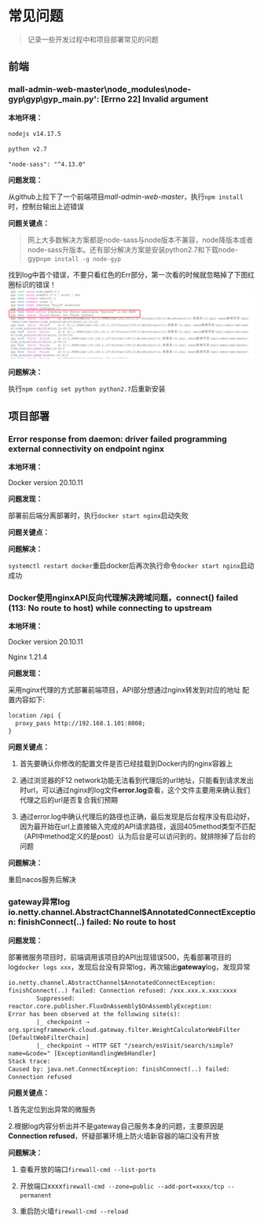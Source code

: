 ﻿# 常见问题

>记录一些开发过程中和项目部署常见的问题

## 前端

### mall-admin-web-master\node_modules\node-gyp\gyp\gyp_main.py': [Errno 22] Invalid argument

**本地环境：**

`nodejs v14.17.5`

`python v2.7`

`"node-sass": "^4.13.0"`

**问题发现：**

从github上拉下了一个前端项目*mall-admin-web-master*，执行`npm install`时，控制台输出上述错误

**问题关键点：**

>网上大多数解决方案都是node-sass与node版本不兼容，node降版本或者node-sass升版本。还有部分解决方案是安装python2.7和下载node-gyp`npm install -g node-gyp`

找到log中首个错误，不要只看红色的Err部分，第一次看的时候就忽略掉了下图红圈标识的错误！
![实际错误出现位置](./assets/error_1.png)

**问题解决：**

执行`npm config set python python2.7`后重新安装

## 项目部署

### Error response from daemon: driver failed programming external connectivity on endpoint nginx

**本地环境：**

Docker version 20.10.11

**问题发现：**

部署前后端分离部署时，执行`docker start nginx`启动失败

**问题关键点：**

**问题解决：**

`systemctl restart docker`重启docker后再次执行命令`docker start nginx`启动成功

### Docker使用nginxAPI反向代理解决跨域问题，connect() failed (113: No route to host) while connecting to upstream

**本地环境：**

Docker version 20.10.11

Nginx 1.21.4

**问题发现：**

采用nginx代理的方式部署前端项目，API部分想通过nginx转发到对应的地址
配置内容如下:

```config
location /api {
  proxy_pass http://192.168.1.101:8008;
}
```

**问题关键点：**

1. 首先要确认你修改的配置文件是否已经挂载到Docker内的nginx容器上

2. 通过浏览器的F12 network功能无法看到代理后的url地址，只能看到请求发出时url，可以通过nginx的log文件**error.log**查看，这个文件主要用来确认我们代理之后的url是否复合我们预期

3. 通过error.log中确认代理后的路径也正确，最后发现是后台程序没有启动好，因为最开始在url上直接输入完成的API请求路径，返回405method类型不匹配（API中method定义的是post）认为后台是可以访问到的，就排除掉了后台的问题

**问题解决：**

重启nacos服务后解决

### gateway异常log io.netty.channel.AbstractChannel$AnnotatedConnectException: finishConnect(..) failed: No route to host

**问题发现：**

部署微服务项目时，前端调用该项目的API出现错误500，先看部署项目的log`docker logs xxx`，发现后台没有异常log，再次输出**gateway**log，发现异常

```log
io.netty.channel.AbstractChannel$AnnotatedConnectException: finishConnect(..) failed: Connection refused: /xxx.xxx.x.xxx:xxxx
        Suppressed: reactor.core.publisher.FluxOnAssembly$OnAssemblyException:
Error has been observed at the following site(s):
        |_ checkpoint ⇢ org.springframework.cloud.gateway.filter.WeightCalculatorWebFilter [DefaultWebFilterChain]
        |_ checkpoint ⇢ HTTP GET "/search/esVisit/search/simple?name=&code=" [ExceptionHandlingWebHandler]
Stack trace:
Caused by: java.net.ConnectException: finishConnect(..) failed: Connection refused

```

**问题关键点：**

1.首先定位到出异常的微服务

2.根据log内容分析出并不是gateway自己服务本身的问题，主要原因是**Connection refused**，怀疑部署环境上防火墙新容器的端口没有开放

**问题解决：**

1. 查看开放的端口`firewall-cmd --list-ports`

2. 开放端口xxxx`firewall-cmd --zone=public --add-port=xxxx/tcp --permanent`

3. 重启防火墙`firewall-cmd --reload`
